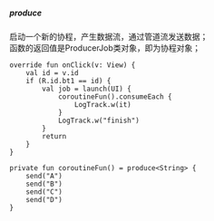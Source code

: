 ##### produce  

启动一个新的协程，产生数据流，通过管道流发送数据；  
函数的返回值是ProducerJob类对象，即为协程对象；  
```
override fun onClick(v: View) {
    val id = v.id
    if (R.id.bt1 == id) {
        val job = launch(UI) {
            coroutineFun().consumeEach {
                LogTrack.w(it)
            }
            LogTrack.w("finish")
        }
        return
    }
}

private fun coroutineFun() = produce<String> {
    send("A")
    send("B")
    send("C")
    send("D")
}
```
